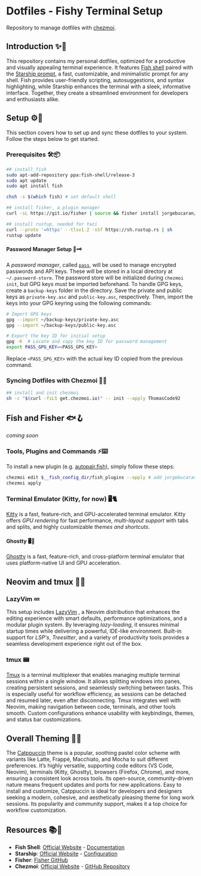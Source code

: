 # Dotfiles - Fishy Terminal Setup

Repository to manage dotfiles with [chezmoi](https://www.chezmoi.io/).

## Introduction ✨🎨

This repository contains my personal dotfiles, optimized for a productive and visually appealing terminal experience. It features [Fish shell](https://fishshell.com/) paired with the [Starship prompt](https://starship.rs/), a fast, customizable, and minimalistic prompt for any shell. Fish provides user-friendly scripting, autosuggestions, and syntax highlighting, while Starship enhances the terminal with a sleek, informative interface. Together, they create a streamlined environment for developers and enthusiasts alike.

## Setup ⚙️🔧

This section covers how to set up and sync these dotfiles to your system. Follow the steps below to get started.

### Prerequisites 🛠️📦

```bash
## install fish
sudo apt-add-repository ppa:fish-shell/release-3
sudo apt update
sudo apt install fish

chsh -s $(which fish) # set default shell

## install fisher, a plugin manager
curl -sL https://git.io/fisher | source && fisher install jorgebucaran/fisher

## install rustup, needed for Yazi
curl --proto '=https' --tlsv1.2 -sSf https://sh.rustup.rs | sh
rustup update
```

#### Password Manager Setup 🔐🗝️

A _password manager_, called [`pass`](https://www.passwordstore.org/), will be used to manage encrypted passwords and API keys. These will be stored in a local directory at `~/.password-store`. The password store will be initialized during `chezmoi init`, but GPG keys must be imported beforehand.
To handle GPG keys, create a `backup-keys` folder in the directory. Save the private and public keys as `private-key.asc` and `public-key.asc`, respectively. Then, import the keys into your GPG keyring using the following commands:

```bash
# Import GPG keys
gpg --import ~/backup-keys/private-key.asc
gpg --import ~/backup-keys/public-key.asc

# Export the key ID for initial setup
gpg -K  # Locate and copy the key ID for password management
export PASS_GPG_KEY=<PASS_GPG_KEY>
```

Replace `<PASS_GPG_KEY>` with the actual key ID copied from the previous command.

### Syncing Dotfiles with Chezmoi 🔄📁

```bash
## install and init chezmoi
sh -c "$(curl -fsLS get.chezmoi.io)" -- init --apply ThomasCode92
```

## Fish and Fisher 🐟🪝

_coming soon_

### Tools, Plugins and Commands ⚡⌨️

To install a new plugin (e.g. [autopair.fish](https://github.com/jorgebucaran/autopair.fish)), simply follow these steps:

```bash
chezmoi edit $__fish_config_dir/fish_plugins --apply # add jorgebucaran/autopair.fish
chezmoi apply
```

### Terminal Emulator (Kitty, for now) 🖥️🐈

[Kitty](https://sw.kovidgoyal.net/kitty/) is a fast, feature-rich, and GPU-accelerated terminal emulator. Kitty offers _GPU rendering_ for fast performance, _multi-layout support_ with tabs and splits, and highly customizable _themes and shortcuts_.

#### Ghostty 🖥️👻

[Ghostty](https://ghostty.org/) is a fast, feature-rich, and cross-platform terminal emulator that uses platform-native UI and GPU acceleration.

## Neovim and tmux 📜🌀

### LazyVim 💤

This setup includes [LazyVim](https://www.lazyvim.org/) , a Neovim distribution that enhances the editing experience with smart defaults, performance optimizations, and a modular plugin system. By leveraging _lazy-loading_, it ensures minimal startup times while delivering a powerful, IDE-like environment. Built-in support for _LSP's_, _Treesitter_, and a variety of productivity tools provides a seamless development experience right out of the box.

### tmux 📟

[Tmux](https://github.com/tmux/tmux/wiki) is a terminal multiplexer that enables managing multiple terminal sessions within a single window. It allows splitting windows into panes, creating persistent sessions, and seamlessly switching between tasks. This is especially useful for workflow efficiency, as sessions can be detached and resumed later, even after disconnecting. Tmux integrates well with Neovim, making navigation between code, terminals, and other tools smooth. Custom configurations enhance usability with keybindings, themes, and status bar customizations.

## Overall Theming 🎨🍮

The [Catppuccin](https://github.com/catppuccin/catppuccin) theme is a popular, soothing pastel color scheme with variants like Latte, Frappé, Macchiato, and Mocha to suit different preferences. It’s highly versatile, supporting code editors (VS Code, Neovim), terminals (Kitty, Ghostty), browsers (Firefox, Chrome), and more, ensuring a consistent look across tools. Its open-source, community-driven nature means frequent updates and ports for new applications. Easy to install and customize, Catppuccin is ideal for developers and designers seeking a modern, cohesive, and aesthetically pleasing theme for long work sessions. Its popularity and community support, makes it a top choice for workflow customization.

## Resources 📚🔗

- **Fish Shell**: [Official Website](https://fishshell.com/) - [Documentation](https://fishshell.com/docs/current/)
- **Starship**: [Official Website](https://starship.rs/) - [Configuration](https://starship.rs/config/)
- **Fisher**: [Fisher GitHub](https://github.com/jorgebucaran/fisher)
- **Chezmoi**: [Official Website](https://www.chezmoi.io/) - [GitHub Repository](https://github.com/twpayne/chezmoi)
